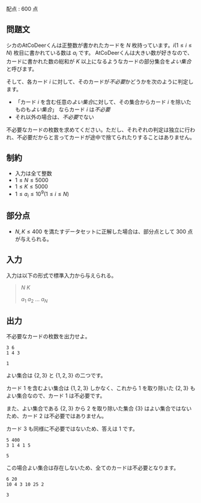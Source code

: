 配点 : $600$ 点

## 問題文

シカのAtCoDeerくんは正整数が書かれたカードを $N$ 枚持っています。$i(1 \leq i \leq N)$ 枚目に書かれている数は $a_i$ です。
AtCoDeerくんは大きい数が好きなので、カードに書かれた数の総和が $K$ 以上になるようなカードの部分集合を*よい集合*と呼びます。

そして、各カード $i$ に対して、そのカードが*不必要*かどうかを次のように判定します。

- 「カード $i$ を含む任意の*よい集合*に対して、その集合からカード $i$ を除いたものも*よい集合*」 ならカード $i$ は*不必要*
- それ以外の場合は、*不必要*でない

不必要なカードの枚数を求めてください。ただし、それぞれの判定は独立に行われ、不必要だからと言ってカードが途中で捨てられたりすることはありません。

## 制約

- 入力は全て整数
- $1 \leq N \leq 5000$
- $1 \leq K \leq 5000$
- $1 \leq a_i \leq 10^9 (1 \leq i \leq N)$

## 部分点

- $N,K \leq 400$ を満たすデータセットに正解した場合は、部分点として $300$ 点が与えられる。

## 入力

入力は以下の形式で標準入力から与えられる。

> $N$ $K$
> 
> $a_1$ $a_2$ ... $a_N$

## 出力

不必要なカードの枚数を出力せよ。

```input1
3 6
1 4 3
```

```output1
1
```

よい集合は {$2,3$} と {$1,2,3$} の二つです。

カード $1$ を含むよい集合は {$1,2,3$} しかなく、これから $1$ を取り除いた {$2,3$} もよい集合なので、カード $1$ は不必要です。

また、よい集合である {$2,3$} から $2$ を取り除いた集合 {$3$} はよい集合ではないため、カード $2$ は不必要ではありません。

カード $3$ も同様に不必要ではないため、答えは $1$ です。

```input2
5 400
3 1 4 1 5
```

```output2
5
```

この場合よい集合は存在しないため、全てのカードは不必要となります。

```input3
6 20
10 4 3 10 25 2
```

```output3
3
```
